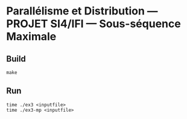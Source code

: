 # Parallélisme et Distribution — PROJET SI4/IFI — Sous-séquence Maximale

## Build

```
make
```

## Run

```
time ./ex3 <inputfile>
time ./ex3-mp <inputfile>
```
